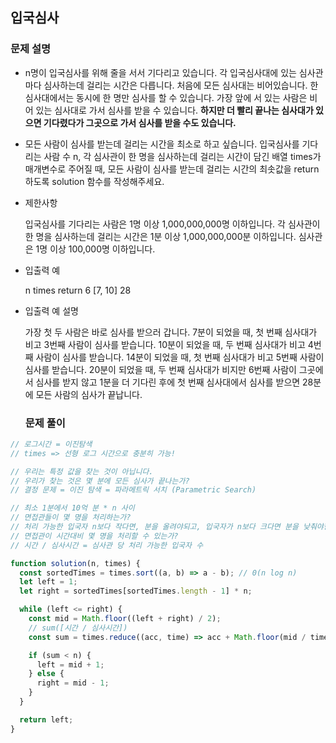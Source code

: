 ## 입국심사

### 문제 설명

- n명이 입국심사를 위해 줄을 서서 기다리고 있습니다. 각 입국심사대에 있는 심사관마다 심사하는데 걸리는 시간은 다릅니다.
  처음에 모든 심사대는 비어있습니다. 한 심사대에서는 동시에 한 명만 심사를 할 수 있습니다. 가장 앞에 서 있는 사람은 비어 있는 심사대로 가서 심사를 받을 수 있습니다. **하지만 더 빨리 끝나는 심사대가 있으면 기다렸다가 그곳으로 가서 심사를 받을 수도 있습니다.**

- 모든 사람이 심사를 받는데 걸리는 시간을 최소로 하고 싶습니다.
  입국심사를 기다리는 사람 수 n, 각 심사관이 한 명을 심사하는데 걸리는 시간이 담긴 배열 times가 매개변수로 주어질 때, 모든 사람이 심사를 받는데 걸리는 시간의 최솟값을 return 하도록 solution 함수를 작성해주세요.

- 제한사항

  입국심사를 기다리는 사람은 1명 이상 1,000,000,000명 이하입니다.
  각 심사관이 한 명을 심사하는데 걸리는 시간은 1분 이상 1,000,000,000분 이하입니다.
  심사관은 1명 이상 100,000명 이하입니다.

- 입출력 예

  n times return
  6 [7, 10] 28

- 입출력 예 설명

  가장 첫 두 사람은 바로 심사를 받으러 갑니다.
  7분이 되었을 때, 첫 번째 심사대가 비고 3번째 사람이 심사를 받습니다.
  10분이 되었을 때, 두 번째 심사대가 비고 4번째 사람이 심사를 받습니다.
  14분이 되었을 때, 첫 번째 심사대가 비고 5번째 사람이 심사를 받습니다.
  20분이 되었을 때, 두 번째 심사대가 비지만 6번째 사람이 그곳에서 심사를 받지 않고 1분을 더 기다린 후에 첫 번째 심사대에서 심사를 받으면 28분에 모든 사람의 심사가 끝납니다.

  ### 문제 풀이

```jsx
// 로그시간 = 이진탐색
// times => 선형 로그 시간으로 충분히 가능!

// 우리는 특정 값을 찾는 것이 아닙니다.
// 우리가 찾는 것은 몇 분에 모든 심사가 끝나는가?
// 결정 문제 = 이진 탐색 = 파라메트릭 서치 (Parametric Search)

// 최소 1분에서 10억 분 * n 사이
// 면접관들이 몇 명을 처리하는가?
// 처리 가능한 입국자 n보다 작다면, 분을 올려야되고, 입국자가 n보다 크다면 분을 낮춰야한다.
// 면접관이 시간대비 몇 명을 처리할 수 있는가?
// 시간 / 심사시간 = 심사관 당 처리 가능한 입국자 수

function solution(n, times) {
  const sortedTimes = times.sort((a, b) => a - b); // 0(n log n)
  let left = 1;
  let right = sortedTimes[sortedTimes.length - 1] * n;

  while (left <= right) {
    const mid = Math.floor((left + right) / 2);
    // sum([시간 / 심사시간])
    const sum = times.reduce((acc, time) => acc + Math.floor(mid / time), 0);

    if (sum < n) {
      left = mid + 1;
    } else {
      right = mid - 1;
    }
  }

  return left;
}
```

